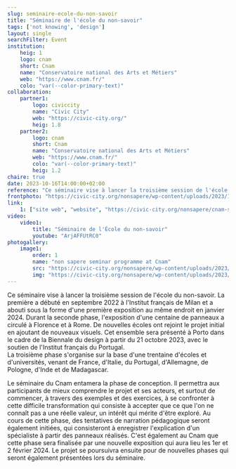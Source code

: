 ```yaml
---
slug: seminaire-ecole-du-non-savoir
title: "Séminaire de l'école du non-savoir"
tags: ['not knowing', 'design']
layout: single
searchFilter: Event
institution:
    heig: 1
    logo: cnam
    short: Cnam
    name: "Conservatoire national des Arts et Métiers"
    web: "https://www.cnam.fr/"
    colo: "var(--color-primary-text)"
collaboration:
    partner1:
        logo: civiccity
        name: "Civic City"
        web: "https://civic-city.org/"
        heig: 1.8
    partner2:
        logo: cnam
        short: Cnam
        name: "Conservatoire national des Arts et Métiers"
        web: "https://www.cnam.fr/"
        colo: "var(--color-primary-text)"
        heig: 1.2
chaire: true
date: 2023-10-16T14:00:00+02:00
reference: "Ce séminaire vise à lancer la troisième session de l'école du non-savoir. La première a débuté en septembre 2022 à l'Institut français de Milan et a abouti sous la forme d'une première exposition au même endroit en janvier 2024."
frontphoto: "https://civic-city.org/nonsapere/wp-content/uploads/2023/10/CNAM-question-mark-1.jpg"
link:
    1: ["site web", "website", "https://civic-city.org/nonsapere/cnam-seminary/"]
video:
    video1:
        title: "Séminaire de l'École du non-savoir"
        youtube: "ArjAFFUtRC0"
photogallery:
    image1:
        order: 1
        name: "non sapere seminar programme at Cnam"
        src: "https://civic-city.org/nonsapere/wp-content/uploads/2023/10/SOCIAL-SCHOOLS.jpg"
        img: "https://civic-city.org/nonsapere/wp-content/uploads/2023/10/SOCIAL-SCHOOLS.jpg"
---
```

Ce séminaire vise à lancer la troisième session de l'école du non-savoir. La première a débuté en septembre 2022 à l'Institut français de Milan et a abouti sous la forme d'une première exposition au même endroit en janvier 2024. Durant la seconde phase, l'exposition d'une centaine de panneaux a circulé à Florence et à Rome. De nouvelles écoles ont rejoint le projet initial en ajoutant de nouveaux visuels. Cet ensemble sera présenté à Porto dans le cadre de la Biennale du design à partir du 21 octobre 2023, avec le soutien de l'Institut français du Portugal.  
La troisième phase s'organise sur la base d'une trentaine d'écoles et d'universités, venant de France, d'Italie, du Portugal, d'Allemagne, de Pologne, d'Inde et de Madagascar.

Le séminaire du Cnam entamera la phase de conception. Il permettra aux participants de mieux comprendre le projet et ses acteurs, et surtout de commencer, à travers des exemples et des exercices, à se confronter à cette difficile transformation qui consiste à accepter que ce que l'on ne connaît pas a une réelle valeur, un intérêt qui mérite d'être exploré. Au cours de cette phase, des tentatives de narration pédagogique seront également initiées, qui consisteront à enregistrer l'explication d'un spécialiste à partir des panneaux réalisés. C'est également au Cnam que cette phase sera finalisée par une nouvelle exposition qui aura lieu les 1er et 2 février 2024. Le projet se poursuivra ensuite pour de nouvelles phases qui seront également présentées lors du séminaire.